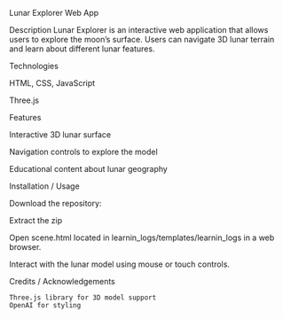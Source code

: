 Lunar Explorer Web App

Description
Lunar Explorer is an interactive web application that allows users to explore the moon’s surface. Users can navigate 3D lunar terrain and learn about different lunar features.

Technologies

HTML, CSS, JavaScript

Three.js

Features

Interactive 3D lunar surface

Navigation controls to explore the model

Educational content about lunar geography

Installation / Usage

Download the repository:

Extract the zip

Open scene.html located in learnin_logs/templates/learnin_logs in a web browser.

Interact with the lunar model using mouse or touch controls.

Credits / Acknowledgements

    Three.js library for 3D model support
    OpenAI for styling
    
